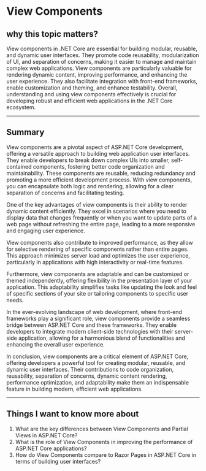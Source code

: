 # View Components

## why this topic matters?

View components in .NET Core are essential for building modular, reusable, and dynamic user interfaces. They promote code reusability, modularization of UI, and separation of concerns, making it easier to manage and maintain complex web applications. View components are particularly valuable for rendering dynamic content, improving performance, and enhancing the user experience. They also facilitate integration with front-end frameworks, enable customization and theming, and enhance testability. Overall, understanding and using view components effectively is crucial for developing robust and efficient web applications in the .NET Core ecosystem.

--- 

## Summary

View components are a pivotal aspect of ASP.NET Core development, offering a versatile approach to building web application user interfaces. They enable developers to break down complex UIs into smaller, self-contained components, fostering better code organization and maintainability. These components are reusable, reducing redundancy and promoting a more efficient development process. With view components, you can encapsulate both logic and rendering, allowing for a clear separation of concerns and facilitating testing.

One of the key advantages of view components is their ability to render dynamic content efficiently. They excel in scenarios where you need to display data that changes frequently or when you want to update parts of a web page without refreshing the entire page, leading to a more responsive and engaging user experience.

View components also contribute to improved performance, as they allow for selective rendering of specific components rather than entire pages. This approach minimizes server load and optimizes the user experience, particularly in applications with high interactivity or real-time features.

Furthermore, view components are adaptable and can be customized or themed independently, offering flexibility in the presentation layer of your application. This adaptability simplifies tasks like updating the look and feel of specific sections of your site or tailoring components to specific user needs.

In the ever-evolving landscape of web development, where front-end frameworks play a significant role, view components provide a seamless bridge between ASP.NET Core and these frameworks. They enable developers to integrate modern client-side technologies with their server-side application, allowing for a harmonious blend of functionalities and enhancing the overall user experience.

In conclusion, view components are a critical element of ASP.NET Core, offering developers a powerful tool for creating modular, reusable, and dynamic user interfaces. Their contributions to code organization, reusability, separation of concerns, dynamic content rendering, performance optimization, and adaptability make them an indispensable feature in building modern, efficient web applications.

---

## Things I want to know more about

1. What are the key differences between View Components and Partial Views in ASP.NET Core?
2. What is the role of View Components in improving the performance of ASP.NET Core applications?
3. How do View Components compare to Razor Pages in ASP.NET Core in terms of building user interfaces?